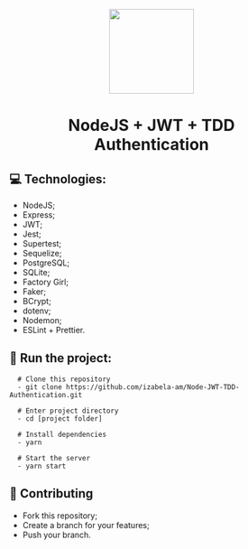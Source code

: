 
<p align="center">
  <img width="150" height="150" src="https://i2.wp.com/blog.logrocket.com/wp-content/uploads/2019/07/Screen-Shot-2018-10-11-at-1.40.06-PM.png?fit=1016%2C1034&ssl=1">
</p>
<h1 align=center>NodeJS + JWT + TDD Authentication</h1>

## :computer: Technologies:
- NodeJS;
- Express;
- JWT;
- Jest;
- Supertest;
- Sequelize;
- PostgreSQL;
- SQLite;
- Factory Girl;
- Faker;
- BCrypt;
- dotenv;
- Nodemon;
- ESLint + Prettier.

## :running: Run the project:
```shell
  # Clone this repository
  - git clone https://github.com/izabela-am/Node-JWT-TDD-Authentication.git
  
  # Enter project directory
  - cd [project folder]
  
  # Install dependencies
  - yarn
  
  # Start the server
  - yarn start
```

## :fork_and_knife: Contributing
- Fork this repository;
- Create a branch for your features;
- Push your branch.
